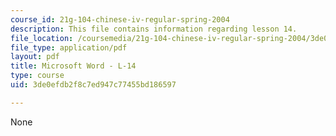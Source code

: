 ```yaml
---
course_id: 21g-104-chinese-iv-regular-spring-2004
description: This file contains information regarding lesson 14.
file_location: /coursemedia/21g-104-chinese-iv-regular-spring-2004/3de0efdb2f8c7ed947c77455bd186597_MIT21G_104S04_L14.pdf
file_type: application/pdf
layout: pdf
title: Microsoft Word - L-14
type: course
uid: 3de0efdb2f8c7ed947c77455bd186597

---
```

None